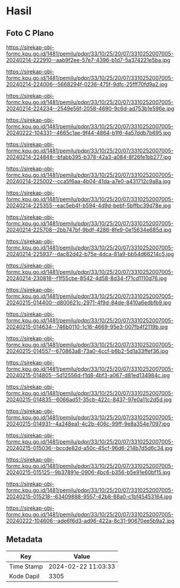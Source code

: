 # Hasil

## Foto C Plano

https://sirekap-obj-formc.kpu.go.id/1481/pemilu/pdpr/33/10/25/20/07/3310252007005-20240214-222910--aab9f2ee-57e7-4396-b1d7-5a374221e5ba.jpg

https://sirekap-obj-formc.kpu.go.id/1481/pemilu/pdpr/33/10/25/20/07/3310252007005-20240214-224006--5668294f-0236-475f-9dfc-25fff70fd9a2.jpg

https://sirekap-obj-formc.kpu.go.id/1481/pemilu/pdpr/33/10/25/20/07/3310252007005-20240214-224234--2549e56f-2058-4690-9c6d-ad753b1e596e.jpg

https://sirekap-obj-formc.kpu.go.id/1481/pemilu/pdpr/33/10/25/20/07/3310252007005-20240222-104331--4665c1ae-9f44-4864-b1f6-4a57ddb7b695.jpg

https://sirekap-obj-formc.kpu.go.id/1481/pemilu/pdpr/33/10/25/20/07/3310252007005-20240214-224848--bfabb395-b378-42a3-a084-8f26fe1bb277.jpg

https://sirekap-obj-formc.kpu.go.id/1481/pemilu/pdpr/33/10/25/20/07/3310252007005-20240214-225002--cca5f6aa-4b04-41da-a7e0-a431712c9a8a.jpg

https://sirekap-obj-formc.kpu.go.id/1481/pemilu/pdpr/33/10/25/20/07/3310252007005-20240214-225355--eac5eb4f-b594-4d9d-bebf-5bffbc39d78e.jpg

https://sirekap-obj-formc.kpu.go.id/1481/pemilu/pdpr/33/10/25/20/07/3310252007005-20240214-225708--2bb747bf-9bdf-4286-8fe9-0e15634e685d.jpg

https://sirekap-obj-formc.kpu.go.id/1481/pemilu/pdpr/33/10/25/20/07/3310252007005-20240214-225937--dac82d42-b75e-4dca-81a9-bb54d66214c5.jpg

https://sirekap-obj-formc.kpu.go.id/1481/pemilu/pdpr/33/10/25/20/07/3310252007005-20240214-230818--f1f55cbe-8542-4d58-8d34-f71cd1110d76.jpg

https://sirekap-obj-formc.kpu.go.id/1481/pemilu/pdpr/33/10/25/20/07/3310252007005-20240215-014400--d800621c-2971-4f9d-84de-8410a6edbfb9.jpg

https://sirekap-obj-formc.kpu.go.id/1481/pemilu/pdpr/33/10/25/20/07/3310252007005-20240215-014634--746b0110-1c16-4669-95e3-007fb4f2119b.jpg

https://sirekap-obj-formc.kpu.go.id/1481/pemilu/pdpr/33/10/25/20/07/3310252007005-20240215-014557--670863a8-73a0-4ccf-b6b2-5d1a33ffef36.jpg

https://sirekap-obj-formc.kpu.go.id/1481/pemilu/pdpr/33/10/25/20/07/3310252007005-20240215-014805--5d12556d-f1d8-4bf3-a067-d81ed134984c.jpg

https://sirekap-obj-formc.kpu.go.id/1481/pemilu/pdpr/33/10/25/20/07/3310252007005-20240215-014835--6066ad51-35cb-422c-8437-97e0a11c2d5d.jpg

https://sirekap-obj-formc.kpu.go.id/1481/pemilu/pdpr/33/10/25/20/07/3310252007005-20240215-014931--4a248ea1-4c2b-406c-99ff-9e8a354e7097.jpg

https://sirekap-obj-formc.kpu.go.id/1481/pemilu/pdpr/33/10/25/20/07/3310252007005-20240215-015036--bccde82d-a50c-45cf-96d6-214b7d5d6c34.jpg

https://sirekap-obj-formc.kpu.go.id/1481/pemilu/pdpr/33/10/25/20/07/3310252007005-20240215-015125--9b37891e-0906-4bc6-b356-b5e91e60bf15.jpg

https://sirekap-obj-formc.kpu.go.id/1481/pemilu/pdpr/33/10/25/20/07/3310252007005-20240215-015218--63409888-9557-42b8-88a0-c1bf45453164.jpg

https://sirekap-obj-formc.kpu.go.id/1481/pemilu/pdpr/33/10/25/20/07/3310252007005-20240222-104606--ade6f6d3-ad96-422a-8c31-90670ee5b9a2.jpg


## Metadata

| Key        | Value               |
| ---------- | ------------------- |
| Time Stamp | 2024-02-22 11:03:33 |
| Kode Dapil | 3305                |



